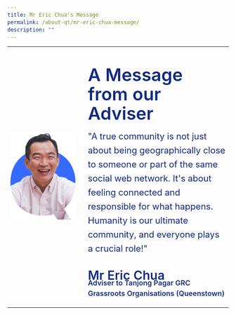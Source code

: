 ```yaml
---
title: Mr Eric Chua's Message
permalink: /about-qt/mr-eric-chua-message/
description: ""
---
```

<div class="container-mobile">
	<table style="width:100%">
		<tbody>
			<tr>
				<td style="border: 0">
					<img style="object-fit:cover; width:70%" src="/images/ABOUT%20QT/mr-eric-profile.png">
				</td>
			</tr>
			<tr>
				<td>
					<p style="line-height: 1.35" class="header add-margin-bottom">
						A Message from our Adviser
					</p>
					<p class="body add-margin-bottom">
						"A true community is not just about being geographically close to someone or part of the same social web network. It's about feeling connected and responsible for what happens. Humanity is our ultimate community, and everyone plays a crucial role!"
					</p>
					<p class="caption">
						Mr Eric Chua
					</p>
					<p style="margin-top:-26px; line-height: 25px;" class="caption-body">
						Adviser to Tanjong Pagar GRC<br>Grassroots Organisations (Queenstown)
					</p>
				</td>
		</tr>	
	</tbody>
	</table>
</div>

<div class="container-website">
	<table style="width:100%">
		<tbody>
			<tr>
				<td>
					<img style="object-fit:cover" src="/images/ABOUT%20QT/mr-eric-profile.png">
				</td>
				<td>
					<br>
				</td>
				<td style="width:65%">
					<p style="margin-bottom: -6px; line-height: 1.1;" class="header add-margin-bottom">
						A Message from our Adviser
					</p>
					<p style="line-height: 1.6;" class="body margin-bottom">
						"A true community is not just about being geographically close to someone or part of the same social web network. It's about feeling connected and responsible for what happens. Humanity is our ultimate community, and everyone plays a crucial role!"
					</p>
					<p style="margin-bottom: -28px;" class="caption">
						Mr Eric Chua
					</p>
					<p style="line-height: 1.5;" class="caption-body">
						Adviser to Tanjong Pagar GRC<br>Grassroots Organisations (Queenstown)
					</p>
				</td>
		</tr>	
		</tbody>
	</table>
</div>

<style>	
	.add-margin-bottom {
		margin-bottom: -6px;
	}
	
	.text-centered {
		text-align: center;
	}
	
	.header {
		font-size: 40px;
		font-weight: 600;
		color: #102A80;
		
		@media only screen and (max-width: 768px) {
			text-align: center;
		}
	}
	
	.body {
		font-size: 20px;
		font-weight: 400;
		color: #102A80;
	
		@media only screen and (max-width: 768px) {
			text-align: center;
			padding-bottom: 18px;
		}
	}
	
	.caption {
		font-size:28px;
		font-weight:600;
		color:#102A80;
	
		@media only screen and (max-width: 768px) {
			text-align: center;
		}
	}
	
	.caption-body {
		font-size:16px;
		font-weight:600;
		color:#102A80;
	
		@media only screen and (max-width: 768px) {
			text-align: center;
		}
	}
	
	.container-website {
		visibility: hidden;
		display: none;
	
		@media only screen and (min-width: 769px) {
			visibility: visible;
    	display: block;
		}
	}
	
	.container-mobile {
		visibility: hidden; 
			display: none;

		@media only screen and (max-width: 768px) {
			visibility: visible;
			display: block;
		}
	}
</style>